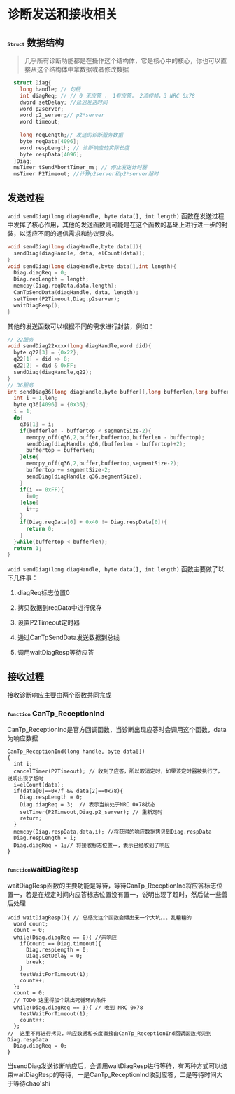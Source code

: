 # 诊断发送和接收相关
##  <font size=2>`Struct`</font> 数据结构<!-- {docsify-ignore} -->

> 几乎所有诊断功能都是在操作这个结构体，它是核心中的核心，你也可以直接从这个结构体中拿数据或者修改数据

```c
  struct Diag{
    long handle; // 句柄
    int diagReq; // // 0 无应答 ， 1有应答， 2流控帧，3 NRC 0x78
    dword setDelay; //延迟发送时间
    word p2server;
    word p2_server;// p2*server
    word timeout;
    
    long reqLength;// 发送的诊断服务数据
    byte reqData[4096];
    word respLength; // 诊断响应的实际长度
    byte respData[4096]; 
  }Diag;
  msTimer tSendAbortTimer_ms; // 停止发送计时器
  msTimer P2Timeout; //计算p2server和p2*server超时
```

## 发送过程<!-- {docsify-ignore} -->

`void sendDiag(long diagHandle, byte data[], int length)` 函数在发送过程中发挥了核心作用，其他的发送函数则可能是在这个函数的基础上进行进一步的封装，以适应不同的通信需求和协议要求。

```c
void sendDiag(long diagHandle,byte data[]){
  sendDiag(diagHandle, data, elCount(data));
}
void sendDiag(long diagHandle,byte data[],int length){
  Diag.diagReq = 0;
  Diag.reqLength = length;
  memcpy(Diag.reqData,data,length);
  CanTpSendData(diagHandle, data, length);
  setTimer(P2Timeout,Diag.p2server);
  waitDiagResp();
}
```

其他的发送函数可以根据不同的需求进行封装，例如：

```c
// 22服务
void sendDiag22xxxx(long diagHandle,word did){
  byte q22[3] = {0x22};
  q22[1] = did >> 8;
  q22[2] = did & 0xFF;
  sendDiag(diagHandle,q22);
}
// 36服务
int sendDiag36(long diagHandle,byte buffer[],long bufferlen,long buffertop,dword segmentSize){
  int i = 1,len;
  byte q36[4096] = {0x36};
  i = 1;
  do{
    q36[1] = i;
    if(bufferlen - buffertop < segmentSize-2){
      memcpy_off(q36,2,buffer,buffertop,bufferlen - buffertop);
      sendDiag(diagHandle,q36,(bufferlen - buffertop)+2);
      buffertop = bufferlen;
    }else{
      memcpy_off(q36,2,buffer,buffertop,segmentSize-2);
      buffertop += segmentSize-2;
      sendDiag(diagHandle,q36,segmentSize);
    }
    if(i == 0xFF){
      i=0;
    }else{
      i++;
    }
    if(Diag.reqData[0] + 0x40 != Diag.respData[0]){
      return 0;
    }
  }while(buffertop < bufferlen);
  return 1;
}
```

`void sendDiag(long diagHandle, byte data[], int length)` 函数主要做了以下几件事：

1. diagReq标志位置0

2. 拷贝数据到reqData中进行保存

3. 设置P2Timeout定时器

4. 通过CanTpSendData发送数据到总线

5. 调用waitDiagResp等待应答

   

## 接收过程<!-- {docsify-ignore} -->

接收诊断响应主要由两个函数共同完成

### <font size=2>`function`</font> CanTp_ReceptionInd<!-- {docsify-ignore} -->

CanTp_ReceptionInd是官方回调函数，当诊断出现应答时会调用这个函数，data为响应数据

```
CanTp_ReceptionInd(long handle, byte data[])
{
  int i;
  cancelTimer(P2Timeout); // 收到了应答，所以取消定时，如果该定时器被执行了，说明出现了超时
  i=elCount(data);
  if(data[0]==0x7f && data[2]==0x78){
    Diag.respLength = 0;
    Diag.diagReq = 3;  // 表示当前处于NRC 0x78状态
    setTimer(P2Timeout,Diag.p2_server); // 重新定时
    return;
  }
  memcpy(Diag.respData,data,i); //将获得的响应数据拷贝到Diag.respData
  Diag.respLength = i;
  Diag.diagReq = 1;// 将接收标志位置一，表示已经收到了响应
}
```

### <font size=2>`function`</font>waitDiagResp<!-- {docsify-ignore} -->

waitDiagResp函数的主要功能是等待，等待CanTp_ReceptionInd将应答标志位置一，若是在规定时间内应答标志位置没有置一，说明出现了超时，然后做一些善后处理

```
void waitDiagResp(){ // 总感觉这个函数会爆出来一个大坑。。。乱糟糟的
  word count;
  count = 0;
  while(Diag.diagReq == 0){ //未响应
    if(count == Diag.timeout){ 
      Diag.respLength = 0;
      Diag.setDelay = 0;
      break;
    }
    testWaitForTimeout(1);
    count++;
  };
  count = 0;
  // TODO 这里得加个跳出死循环的条件
  while(Diag.diagReq == 3){ // 收到 NRC 0x78
    testWaitForTimeout(1);
    count++;
  };
//  这里不再进行拷贝，响应数据和长度直接由CanTp_ReceptionInd回调函数拷贝到Diag.respData
  Diag.diagReq = 0;
}
```

当sendDiag发送诊断响应后，会调用waitDiagResp进行等待，有两种方式可以结束waitDiagResp的等待，一是CanTp_ReceptionInd收到应答，二是等待时间大于等待chao'shi
